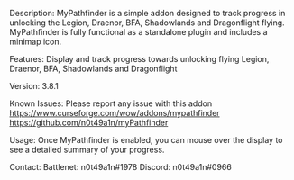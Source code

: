 Description:
    MyPathfinder is a simple addon designed to track progress in unlocking the Legion, Draenor, BFA, Shadowlands and Dragonflight flying.
    MyPathfinder is fully functional as a standalone plugin and includes a minimap icon.

Features:
    Display and track progress towards unlocking flying Legion, Draenor, BFA, Shadowlands and Dragonflight

Version: 
    3.8.1
    
Known Issues:
    Please report any issue with this addon
    https://www.curseforge.com/wow/addons/mypathfinder
    https://github.com/n0t49a1n/myPathfinder

Usage:
    Once MyPathfinder is enabled, you can mouse over the display to see a detailed summary of your progress.

Contact:
    Battlenet: n0t49a1n#1978
    Discord: n0t49a1n#0966
